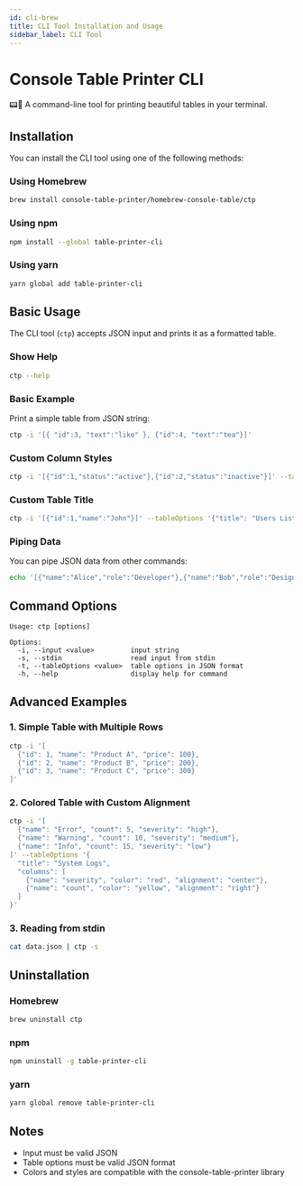 ```yaml
---
id: cli-brew
title: CLI Tool Installation and Usage
sidebar_label: CLI Tool
---
```


# Console Table Printer CLI

📟🍭 A command-line tool for printing beautiful tables in your terminal.

## Installation

You can install the CLI tool using one of the following methods:

### Using Homebrew

```bash
brew install console-table-printer/homebrew-console-table/ctp
```

### Using npm

```bash
npm install --global table-printer-cli
```

### Using yarn

```bash
yarn global add table-printer-cli
```

## Basic Usage

The CLI tool (`ctp`) accepts JSON input and prints it as a formatted table.

### Show Help

```bash
ctp --help
```

### Basic Example

Print a simple table from JSON string:

```bash
ctp -i '[{ "id":3, "text":"like" }, {"id":4, "text":"tea"}]'
```

### Custom Column Styles

```bash
ctp -i '[{"id":1,"status":"active"},{"id":2,"status":"inactive"}]' --tableOptions '{"columns": [{"name": "status", "color": "green"}]}'
```

### Custom Table Title

```bash
ctp -i '[{"id":1,"name":"John"}]' --tableOptions '{"title": "Users List"}'
```

### Piping Data

You can pipe JSON data from other commands:

```bash
echo '[{"name":"Alice","role":"Developer"},{"name":"Bob","role":"Designer"}]' | ctp -s
```

## Command Options

```
Usage: ctp [options]

Options:
  -i, --input <value>         input string
  -s, --stdin                 read input from stdin
  -t, --tableOptions <value>  table options in JSON format
  -h, --help                  display help for command
```

## Advanced Examples

### 1. Simple Table with Multiple Rows

```bash
ctp -i '[
  {"id": 1, "name": "Product A", "price": 100},
  {"id": 2, "name": "Product B", "price": 200},
  {"id": 3, "name": "Product C", "price": 300}
]'
```

### 2. Colored Table with Custom Alignment

```bash
ctp -i '[
  {"name": "Error", "count": 5, "severity": "high"},
  {"name": "Warning", "count": 10, "severity": "medium"},
  {"name": "Info", "count": 15, "severity": "low"}
]' --tableOptions '{
  "title": "System Logs",
  "columns": [
    {"name": "severity", "color": "red", "alignment": "center"},
    {"name": "count", "color": "yellow", "alignment": "right"}
  ]
}'
```

### 3. Reading from stdin

```bash
cat data.json | ctp -s
```

## Uninstallation

### Homebrew

```bash
brew uninstall ctp
```

### npm

```bash
npm uninstall -g table-printer-cli
```

### yarn

```bash
yarn global remove table-printer-cli
```

## Notes

- Input must be valid JSON
- Table options must be valid JSON format
- Colors and styles are compatible with the console-table-printer library 